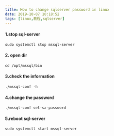 ```yaml
---
title: How to change sqlserver password in linux
date: 2019-10-07 10:18:52
tags: [linux,教程,sqlserver]
---
```


#### 1.stop sql-server

```
sudo systemctl stop mssql-server
```

#### 2. open dir

```
cd /opt/mssql/bin
```

#### 3.check the information

```
./mssql-conf -h
```

#### 4.change the password

```
./mssql-conf set-sa-password
```

#### 5.reboot sql-server

```
sudo systemctl start mssql-server
```

